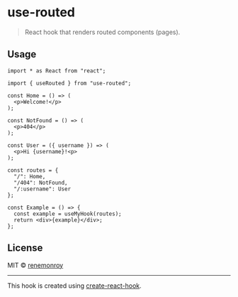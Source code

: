# use-routed

> React hook that renders routed components (pages).

<!-- [![NPM](https://img.shields.io/npm/v/use-routed.svg)](https://www.npmjs.com/package/use-routed) [![JavaScript Style Guide](https://img.shields.io/badge/code_style-standard-brightgreen.svg)](https://standardjs.com) -->

<!-- ## Install

```bash
npm install --save use-routed
``` -->

## Usage

```tsx
import * as React from "react";

import { useRouted } from "use-routed";

const Home = () => (
  <p>Welcome!</p>
);

const NotFound = () => (
  <p>404</p>
);

const User = ({ username }) => (
  <p>Hi {username}!<p>
);

const routes = {
  "/": Home,
  "/404": NotFound,
  "/:username": User
};

const Example = () => {
  const example = useMyHook(routes);
  return <div>{example}</div>;
};
```

## License

MIT © [renemonroy](https://github.com/renemonroy)

---

This hook is created using [create-react-hook](https://github.com/hermanya/create-react-hook).
